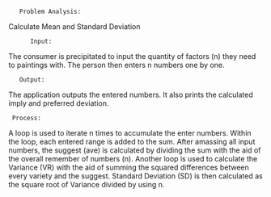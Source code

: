        Problem Analysis:
Calculate Mean and Standard Deviation
          
          Input:
The consumer is precipitated to input the quantity of factors (n) they need to paintings with. 
The person then enters n numbers one by one.

       Output: 

The application outputs the entered numbers. It also prints the calculated imply and preferred deviation.


     Process: 

A loop is used to iterate n times to accumulate the enter numbers. Within the loop, each entered range is added to the sum. 
After amassing all input numbers, the suggest (ave) is calculated by dividing the sum with the aid of the overall remember of numbers (n).
Another loop is used to calculate the Variance (VR) with the aid of summing the squared differences between every variety and the suggest.
Standard Deviation (SD) is then calculated as the square root of Variance divided by using n.

        
